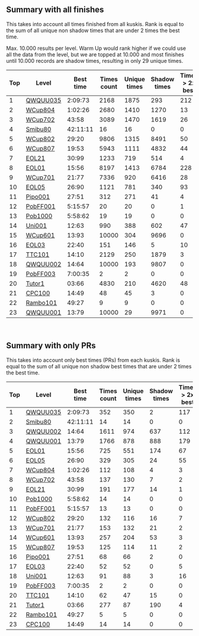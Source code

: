 <!-- Rank double -->
  

  ## Summary with all finishes
  This takes into account all times finished from all kuskis.
  Rank is equal to the sum of all unique non shadow times that are under 2 times the best time.
  
  Max. 10.000 results per level. Warm Up would rank higher if we could use all the data from the level, but we are topped at 10.000 and most finishes until 10.000 records are shadow times, resulting in only 29 unique times.
  <table>
  <thead>
    <th>Top</th>
    <th>Level</th>
    <th>Best time</th>
    <th>Times count</th>
    <th>Unique times</th>
    <th>Shadow times</th>
    <th>Times > 2x best</th>
    <th>Removed times</th>
    <th>Rank</th>
    <th>Total sum</th>
  </thead>
  <tbody>
    <tr>
      <td>1</td>
      <td><a href="https://elma.online/levels/156">QWQUU035</a>
      </td>
      <td>2:09:73</td>
      <td>2168</td>
      <td>1875</td>
      <td>293</td>
      <td>212</td>
      <td>505</td>
      <td>4837:04:51</td>
      <td>6765:22:36</td>
    </tr>
    <tr>
      <td>2</td>
      <td><a href="https://elma.online/levels/472912">WCup804</a>
      </td>
      <td>1:02:26</td>
      <td>2680</td>
      <td>1410</td>
      <td>1270</td>
      <td>13</td>
      <td>1283</td>
      <td>1712:31:83</td>
      <td>3917:28:52</td>
    </tr>
    <tr>
      <td>3</td>
      <td><a href="https://elma.online/levels/371726">WCup702</a>
      </td>
      <td>43:58</td>
      <td>3089</td>
      <td>1470</td>
      <td>1619</td>
      <td>26</td>
      <td>1645</td>
      <td>1300:41:65</td>
      <td>2705:56:24</td>
    </tr>
    <tr>
      <td>4</td>
      <td><a href="https://elma.online/levels/690">Smibu80</a>
      </td>
      <td>42:11:11</td>
      <td>16</td>
      <td>16</td>
      <td>0</td>
      <td>0</td>
      <td>0</td>
      <td>780:50:23</td>
      <td>780:50:23</td>
    </tr>
    <tr>
      <td>5</td>
      <td><a href="https://elma.online/levels/471405">WCup802</a>
      </td>
      <td>29:20</td>
      <td>9806</td>
      <td>1315</td>
      <td>8491</td>
      <td>50</td>
      <td>8541</td>
      <td>779:20:54</td>
      <td>5339:39:35</td>
    </tr>
    <tr>
      <td>6</td>
      <td><a href="https://elma.online/levels/475307">WCup807</a>
      </td>
      <td>19:53</td>
      <td>5943</td>
      <td>1111</td>
      <td>4832</td>
      <td>44</td>
      <td>4876</td>
      <td>452:20:97</td>
      <td>2414:52:60</td>
    </tr>
    <tr>
      <td>7</td>
      <td><a href="https://elma.online/levels/116898">EOL21</a>
      </td>
      <td>30:99</td>
      <td>1233</td>
      <td>719</td>
      <td>514</td>
      <td>4</td>
      <td>518</td>
      <td>438:28:52</td>
      <td>744:15:34</td>
    </tr>
    <tr>
      <td>8</td>
      <td><a href="https://elma.online/levels/116878">EOL01</a>
      </td>
      <td>15:56</td>
      <td>8197</td>
      <td>1413</td>
      <td>6784</td>
      <td>228</td>
      <td>7012</td>
      <td>437:10:62</td>
      <td>2835:11:90</td>
    </tr>
    <tr>
      <td>9</td>
      <td><a href="https://elma.online/levels/371127">WCup701</a>
      </td>
      <td>21:77</td>
      <td>7336</td>
      <td>920</td>
      <td>6416</td>
      <td>28</td>
      <td>6444</td>
      <td>417:30:80</td>
      <td>3697:59:77</td>
    </tr>
    <tr>
      <td>10</td>
      <td><a href="https://elma.online/levels/116882">EOL05</a>
      </td>
      <td>26:90</td>
      <td>1121</td>
      <td>781</td>
      <td>340</td>
      <td>93</td>
      <td>433</td>
      <td>407:12:96</td>
      <td>708:14:68</td>
    </tr>
    <tr>
      <td>11</td>
      <td><a href="https://elma.online/levels/1697">Pipo001</a>
      </td>
      <td>27:51</td>
      <td>312</td>
      <td>271</td>
      <td>41</td>
      <td>4</td>
      <td>45</td>
      <td>153:17:29</td>
      <td>180:00:76</td>
    </tr>
    <tr>
      <td>12</td>
      <td><a href="https://elma.online/levels/73243">PobFF001</a>
      </td>
      <td>5:15:57</td>
      <td>20</td>
      <td>20</td>
      <td>0</td>
      <td>1</td>
      <td>1</td>
      <td>135:33:95</td>
      <td>151:57:82</td>
    </tr>
    <tr>
      <td>13</td>
      <td><a href="https://elma.online/levels/359892">Pob1000</a>
      </td>
      <td>5:58:62</td>
      <td>19</td>
      <td>19</td>
      <td>0</td>
      <td>0</td>
      <td>0</td>
      <td>134:47:94</td>
      <td>134:47:94</td>
    </tr>
    <tr>
      <td>14</td>
      <td><a href="https://elma.online/levels/2417">Uni001</a>
      </td>
      <td>12:63</td>
      <td>990</td>
      <td>388</td>
      <td>602</td>
      <td>47</td>
      <td>649</td>
      <td>90:20:40</td>
      <td>250:54:39</td>
    </tr>
    <tr>
      <td>15</td>
      <td><a href="https://elma.online/levels/237824">WCup601</a>
      </td>
      <td>13:93</td>
      <td>10000</td>
      <td>304</td>
      <td>9696</td>
      <td>0</td>
      <td>9696</td>
      <td>78:48:70</td>
      <td>2657:35:92</td>
    </tr>
    <tr>
      <td>16</td>
      <td><a href="https://elma.online/levels/116880">EOL03</a>
      </td>
      <td>22:40</td>
      <td>151</td>
      <td>146</td>
      <td>5</td>
      <td>10</td>
      <td>15</td>
      <td>72:49:29</td>
      <td>84:05:39</td>
    </tr>
    <tr>
      <td>17</td>
      <td><a href="https://elma.online/levels/331252">TTC101</a>
      </td>
      <td>14:10</td>
      <td>2129</td>
      <td>250</td>
      <td>1879</td>
      <td>3</td>
      <td>1882</td>
      <td>64:59:31</td>
      <td>531:27:47</td>
    </tr>
    <tr>
      <td>18</td>
      <td><a href="https://elma.online/levels/4">QWQUU002</a>
      </td>
      <td>14:64</td>
      <td>10000</td>
      <td>193</td>
      <td>9807</td>
      <td>0</td>
      <td>9807</td>
      <td>50:10:80</td>
      <td>2584:26:97</td>
    </tr>
    <tr>
      <td>19</td>
      <td><a href="https://elma.online/levels/74671">PobFF003</a>
      </td>
      <td>7:00:35</td>
      <td>2</td>
      <td>2</td>
      <td>0</td>
      <td>0</td>
      <td>0</td>
      <td>14:41:81</td>
      <td>14:41:81</td>
    </tr>
    <tr>
      <td>20</td>
      <td><a href="https://elma.online/levels/163">Tutor1</a>
      </td>
      <td>03:66</td>
      <td>4830</td>
      <td>210</td>
      <td>4620</td>
      <td>48</td>
      <td>4668</td>
      <td>12:37:75</td>
      <td>332:30:96</td>
    </tr>
    <tr>
      <td>21</td>
      <td><a href="https://elma.online/levels/483457">CPC100</a>
      </td>
      <td>14:49</td>
      <td>48</td>
      <td>45</td>
      <td>3</td>
      <td>0</td>
      <td>3</td>
      <td>12:16:45</td>
      <td>13:03:32</td>
    </tr>
    <tr>
      <td>22</td>
      <td><a href="https://elma.online/levels/2599">Rambo101</a>
      </td>
      <td>49:27</td>
      <td>9</td>
      <td>9</td>
      <td>0</td>
      <td>0</td>
      <td>0</td>
      <td>9:59:19</td>
      <td>9:59:19</td>
    </tr>
    <tr>
      <td>23</td>
      <td><a href="https://elma.online/levels/2">QWQUU001</a>
      </td>
      <td>13:79</td>
      <td>10000</td>
      <td>29</td>
      <td>9971</td>
      <td>0</td>
      <td>9971</td>
      <td>6:45:70</td>
      <td>2346:33:27</td>
    </tr>
  </tbody>
</table>
  <br/>
  
  ## Summary with only PRs
  This takes into account only best times (PRs) from each kuskis. Rank is equal to the sum of all unique non shadow best times that are under 2 times the best time.
  <table>
  <thead>
    <th>Top</th>
    <th>Level</th>
    <th>Best time</th>
    <th>Times count</th>
    <th>Unique times</th>
    <th>Shadow times</th>
    <th>Times > 2x best</th>
    <th>Removed times</th>
    <th>Rank</th>
    <th>Total sum</th>
  </thead>
  <tbody>
    <tr>
      <td>1</td>
      <td><a href="https://elma.online/levels/156">QWQUU035</a>
      </td>
      <td>2:09:73</td>
      <td>352</td>
      <td>350</td>
      <td>2</td>
      <td>117</td>
      <td>119</td>
      <td>748:00:80</td>
      <td>1419:25:60</td>
    </tr>
    <tr>
      <td>2</td>
      <td><a href="https://elma.online/levels/690">Smibu80</a>
      </td>
      <td>42:11:11</td>
      <td>14</td>
      <td>14</td>
      <td>0</td>
      <td>0</td>
      <td>0</td>
      <td>684:29:21</td>
      <td>684:29:21</td>
    </tr>
    <tr>
      <td>3</td>
      <td><a href="https://elma.online/levels/4">QWQUU002</a>
      </td>
      <td>14:64</td>
      <td>1611</td>
      <td>974</td>
      <td>637</td>
      <td>112</td>
      <td>749</td>
      <td>306:33:70</td>
      <td>595:32:59</td>
    </tr>
    <tr>
      <td>4</td>
      <td><a href="https://elma.online/levels/2">QWQUU001</a>
      </td>
      <td>13:79</td>
      <td>1766</td>
      <td>878</td>
      <td>888</td>
      <td>179</td>
      <td>1067</td>
      <td>223:33:13</td>
      <td>575:03:19</td>
    </tr>
    <tr>
      <td>5</td>
      <td><a href="https://elma.online/levels/116878">EOL01</a>
      </td>
      <td>15:56</td>
      <td>725</td>
      <td>551</td>
      <td>174</td>
      <td>67</td>
      <td>241</td>
      <td>174:56:36</td>
      <td>275:54:81</td>
    </tr>
    <tr>
      <td>6</td>
      <td><a href="https://elma.online/levels/116882">EOL05</a>
      </td>
      <td>26:90</td>
      <td>329</td>
      <td>305</td>
      <td>24</td>
      <td>55</td>
      <td>79</td>
      <td>150:03:28</td>
      <td>229:06:52</td>
    </tr>
    <tr>
      <td>7</td>
      <td><a href="https://elma.online/levels/472912">WCup804</a>
      </td>
      <td>1:02:26</td>
      <td>112</td>
      <td>108</td>
      <td>4</td>
      <td>3</td>
      <td>7</td>
      <td>126:27:69</td>
      <td>139:52:54</td>
    </tr>
    <tr>
      <td>8</td>
      <td><a href="https://elma.online/levels/371726">WCup702</a>
      </td>
      <td>43:58</td>
      <td>137</td>
      <td>130</td>
      <td>7</td>
      <td>2</td>
      <td>9</td>
      <td>113:22:83</td>
      <td>121:58:70</td>
    </tr>
    <tr>
      <td>9</td>
      <td><a href="https://elma.online/levels/116898">EOL21</a>
      </td>
      <td>30:99</td>
      <td>191</td>
      <td>177</td>
      <td>14</td>
      <td>1</td>
      <td>15</td>
      <td>111:38:88</td>
      <td>121:05:44</td>
    </tr>
    <tr>
      <td>10</td>
      <td><a href="https://elma.online/levels/359892">Pob1000</a>
      </td>
      <td>5:58:62</td>
      <td>14</td>
      <td>14</td>
      <td>0</td>
      <td>0</td>
      <td>0</td>
      <td>101:08:15</td>
      <td>101:08:15</td>
    </tr>
    <tr>
      <td>11</td>
      <td><a href="https://elma.online/levels/73243">PobFF001</a>
      </td>
      <td>5:15:57</td>
      <td>13</td>
      <td>13</td>
      <td>0</td>
      <td>0</td>
      <td>0</td>
      <td>94:58:20</td>
      <td>94:58:20</td>
    </tr>
    <tr>
      <td>12</td>
      <td><a href="https://elma.online/levels/471405">WCup802</a>
      </td>
      <td>29:20</td>
      <td>132</td>
      <td>116</td>
      <td>16</td>
      <td>7</td>
      <td>23</td>
      <td>61:26:32</td>
      <td>80:13:83</td>
    </tr>
    <tr>
      <td>13</td>
      <td><a href="https://elma.online/levels/371127">WCup701</a>
      </td>
      <td>21:77</td>
      <td>153</td>
      <td>132</td>
      <td>21</td>
      <td>2</td>
      <td>23</td>
      <td>57:09:16</td>
      <td>68:16:12</td>
    </tr>
    <tr>
      <td>14</td>
      <td><a href="https://elma.online/levels/237824">WCup601</a>
      </td>
      <td>13:93</td>
      <td>257</td>
      <td>204</td>
      <td>53</td>
      <td>3</td>
      <td>56</td>
      <td>56:29:37</td>
      <td>71:57:80</td>
    </tr>
    <tr>
      <td>15</td>
      <td><a href="https://elma.online/levels/475307">WCup807</a>
      </td>
      <td>19:53</td>
      <td>125</td>
      <td>114</td>
      <td>11</td>
      <td>2</td>
      <td>13</td>
      <td>43:15:63</td>
      <td>48:43:32</td>
    </tr>
    <tr>
      <td>16</td>
      <td><a href="https://elma.online/levels/1697">Pipo001</a>
      </td>
      <td>27:51</td>
      <td>68</td>
      <td>66</td>
      <td>2</td>
      <td>0</td>
      <td>2</td>
      <td>38:19:20</td>
      <td>39:23:21</td>
    </tr>
    <tr>
      <td>17</td>
      <td><a href="https://elma.online/levels/116880">EOL03</a>
      </td>
      <td>22:40</td>
      <td>52</td>
      <td>52</td>
      <td>0</td>
      <td>5</td>
      <td>5</td>
      <td>24:56:62</td>
      <td>29:05:29</td>
    </tr>
    <tr>
      <td>18</td>
      <td><a href="https://elma.online/levels/2417">Uni001</a>
      </td>
      <td>12:63</td>
      <td>91</td>
      <td>88</td>
      <td>3</td>
      <td>16</td>
      <td>19</td>
      <td>19:46:17</td>
      <td>28:45:57</td>
    </tr>
    <tr>
      <td>19</td>
      <td><a href="https://elma.online/levels/74671">PobFF003</a>
      </td>
      <td>7:00:35</td>
      <td>2</td>
      <td>2</td>
      <td>0</td>
      <td>0</td>
      <td>0</td>
      <td>14:41:81</td>
      <td>14:41:81</td>
    </tr>
    <tr>
      <td>20</td>
      <td><a href="https://elma.online/levels/331252">TTC101</a>
      </td>
      <td>14:10</td>
      <td>62</td>
      <td>47</td>
      <td>15</td>
      <td>0</td>
      <td>15</td>
      <td>11:42:50</td>
      <td>15:19:57</td>
    </tr>
    <tr>
      <td>21</td>
      <td><a href="https://elma.online/levels/163">Tutor1</a>
      </td>
      <td>03:66</td>
      <td>277</td>
      <td>87</td>
      <td>190</td>
      <td>4</td>
      <td>194</td>
      <td>5:58:99</td>
      <td>19:22:96</td>
    </tr>
    <tr>
      <td>22</td>
      <td><a href="https://elma.online/levels/2599">Rambo101</a>
      </td>
      <td>49:27</td>
      <td>5</td>
      <td>5</td>
      <td>0</td>
      <td>0</td>
      <td>0</td>
      <td>4:51:76</td>
      <td>4:51:76</td>
    </tr>
    <tr>
      <td>23</td>
      <td><a href="https://elma.online/levels/483457">CPC100</a>
      </td>
      <td>14:49</td>
      <td>14</td>
      <td>14</td>
      <td>0</td>
      <td>0</td>
      <td>0</td>
      <td>3:53:29</td>
      <td>3:53:29</td>
    </tr>
  </tbody>
</table>

